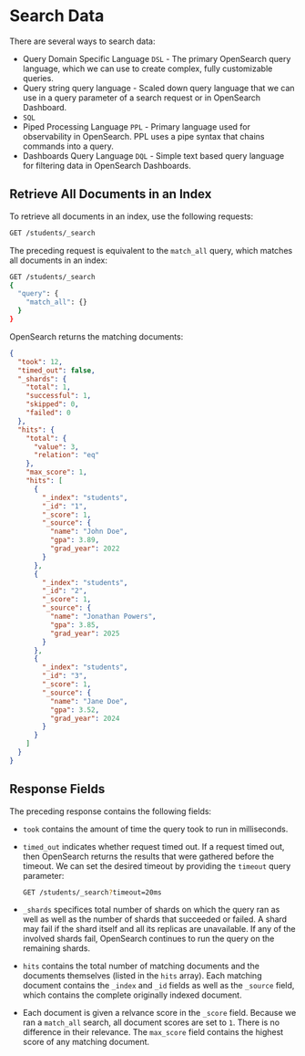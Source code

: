 # Search Data

There are several ways to search data:
- Query Domain Specific Language `DSL` - The primary OpenSearch query language,
  which we can use to create complex, fully customizable queries.
- Query string query language - Scaled down query language that we can use in
  a query parameter of a search request or in OpenSearch Dashboard.
- `SQL`
- Piped Processing Language `PPL` - Primary language used for observability in
  OpenSearch. PPL uses a pipe syntax that chains commands into a query.
- Dashboards Query Language `DQL` - Simple text based query language for
  filtering data in OpenSearch Dashboards.

## Retrieve All Documents in an Index

To retrieve all documents in an index, use the following requests:

```bash
GET /students/_search
```

The preceding request is equivalent to the `match_all` query, which matches all
documents in an index:

```bash
GET /students/_search
{
  "query": {
    "match_all": {}
  }
}
```

OpenSearch returns the matching documents:

```json
{
  "took": 12,
  "timed_out": false,
  "_shards": {
    "total": 1,
    "successful": 1,
    "skipped": 0,
    "failed": 0
  },
  "hits": {
    "total": {
      "value": 3,
      "relation": "eq"
    },
    "max_score": 1,
    "hits": [
      {
        "_index": "students",
        "_id": "1",
        "_score": 1,
        "_source": {
          "name": "John Doe",
          "gpa": 3.89,
          "grad_year": 2022
        }
      },
      {
        "_index": "students",
        "_id": "2",
        "_score": 1,
        "_source": {
          "name": "Jonathan Powers",
          "gpa": 3.85,
          "grad_year": 2025
        }
      },
      {
        "_index": "students",
        "_id": "3",
        "_score": 1,
        "_source": {
          "name": "Jane Doe",
          "gpa": 3.52,
          "grad_year": 2024
        }
      }
    ]
  }
}
```

## Response Fields

The preceding response contains the following fields:
- `took` contains the amount of time the query took to run in milliseconds.
- `timed_out` indicates whether request timed out. If a request timed out, then
  OpenSearch returns the results that were gathered before the timeout. We can
  set the desired timeout by providing the `timeout` query parameter:

  ```bash
  GET /students/_search?timeout=20ms
  ```
- `_shards` specifices total number of shards on which the query ran as well as
  well as the number of shards that succeeded or failed. A shard may fail if the
  shard itself and all its replicas are unavailable. If any of the involved
  shards fail, OpenSearch continues to run the query on the remaining shards.
- `hits` contains the total number of matching documents and the documents
  themselves (listed in the `hits` array). Each matching document contains the
  `_index` and `_id` fields as well as the `_source` field, which contains the
  complete originally indexed document.
- Each document is given a relvance score in the `_score` field. Because we ran
  a `match_all` search, all document scores are set to `1`. There is no
  difference in their relevance. The `max_score` field contains the highest
  score of any matching document.
